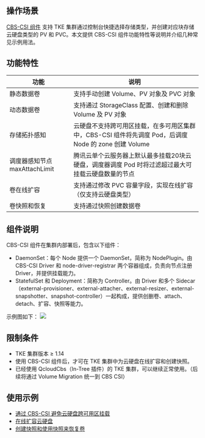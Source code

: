 ## 操作场景

[CBS-CSI 组件](https://github.com/TencentCloud/kubernetes-csi-tencentcloud/blob/master/docs/README_CBS.md) 支持 TKE 集群通过控制台快捷选择存储类型，并创建对应块存储云硬盘类型的 PV 和 PVC。本文提供 CBS-CSI 组件功能特性等说明并介绍几种常见示例用法。


## 功能特性

| 功能                          | 说明                                                         |
| ----------------------------- | ------------------------------------------------------------ |
| 静态数据卷                    | 支持手动创建 Volume、PV 对象及 PVC 对象                      |
| 动态数据卷                    | 支持通过 StorageClass 配置、创建和删除 Volume 及 PV 对象     |
| 存储拓扑感知                  | 云硬盘不支持跨可用区挂载，在多可用区集群中，CBS-CSI 组件将先调度 Pod，后调度 Node 的 zone 创建 Volume |
| 调度器感知节点 maxAttachLimit | 腾讯云单个云服务器上默认最多挂载20块云硬盘，调度器调度 Pod 时将过滤超过最大可挂载云硬盘数量的节点 |
| 卷在线扩容                    | 支持通过修改 PVC 容量字段，实现在线扩容（仅支持云硬盘类型）  |
| 卷快照和恢复                  | 支持通过快照创建数据卷                                       |


## 组件说明

CBS-CSI 组件在集群内部署后，包含以下组件：

- DaemonSet：每个 Node 提供一个 DaemonSet，简称为 NodePlugin。由 CBS-CSI Driver 和 node-driver-registrar 两个容器组成，负责向节点注册 Driver，并提供挂载能力。
- StatefulSet 和 Deployment：简称为 Controller。由 Driver 和多个 Sidecar（external-provisioner、external-attacher、external-resizer、external-snapshotter、snapshot-controller）一起构成，提供创删卷、attach、detach、扩容、快照等能力。

示例图如下：
![](https://main.qcloudimg.com/raw/f469674c69e02fc912b65d0babc001bd.png)



## 限制条件

- TKE 集群版本 ≥ 1.14
- 使用 CBS-CSI 组件后，才可在 TKE 集群中为云硬盘在线扩容和创建快照。
- 已经使用 QcloudCbs（In-Tree 插件）的 TKE 集群，可以继续正常使用。（后续将通过 Volume Migration 统一到 CBS CSI）



## 使用示例

- [通过 CBS-CSI 避免云硬盘跨可用区挂载](https://cloud.tencent.com/document/product/457/67078)
- [在线扩容云硬盘](https://cloud.tencent.com/document/product/457/67079)
- [创建快照和使用快照来恢复卷](https://cloud.tencent.com/document/product/457/67080)

